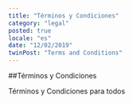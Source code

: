 ```yaml
---
title: "Términos y Condiciones"
category: "legal"
posted: true
locale: "es"
date: "12/02/2019"
twinPost: "Terms and Conditions"
---
```


##Términos y Condiciones

Términos y Condiciones para todos